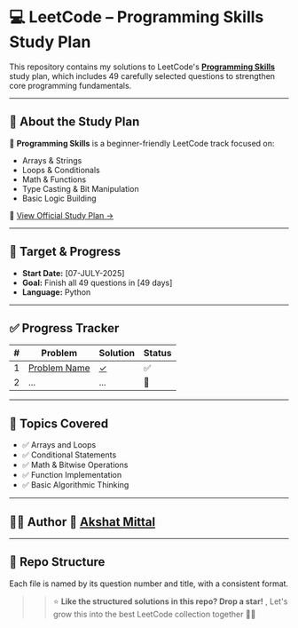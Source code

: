 # 💻 LeetCode – Programming Skills Study Plan

This repository contains my solutions to LeetCode's **[Programming Skills](https://leetcode.com/studyplan/programming-skills/)** study plan, which includes 49 carefully selected questions to strengthen core programming fundamentals.

---

## 📌 About the Study Plan

🧠 **Programming Skills** is a beginner-friendly LeetCode track focused on:
- Arrays & Strings
- Loops & Conditionals
- Math & Functions
- Type Casting & Bit Manipulation
- Basic Logic Building

🔗 [View Official Study Plan →](https://leetcode.com/studyplan/programming-skills/)

---

## 📅 Target & Progress

- **Start Date:** [07-JULY-2025]
- **Goal:** Finish all 49 questions in [49 days]
- **Language:** Python

---

## ✅ Progress Tracker

| # | Problem | Solution | Status |
|---|---------|----------|--------|
| 1 | [Problem Name](https://leetcode.com/problems/example/) | [✓](./01-example.py) | ✅ |
| 2 | ... | ... | 🔲 |


---

## 🧠 Topics Covered

- ✅ Arrays and Loops
- ✅ Conditional Statements
- ✅ Math & Bitwise Operations
- ✅ Function Implementation
- ✅ Basic Algorithmic Thinking

---

## 👨‍💻 Author 🔗 **[Akshat Mittal](https://github.com/akshat-mittal1)**

---

## 📂 Repo Structure

Each file is named by its question number and title, with a consistent format.

> > ⭐ **Like the structured solutions in this repo? Drop a star!**  , Let's grow this into the best LeetCode collection together 📘✨

